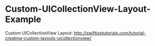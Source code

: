 # Custom-UICollectionView-Layout-Example
Custom UICollectionView Layout: http://swiftiostutorials.com/tutorial-creating-custom-layouts-uicollectionview/
